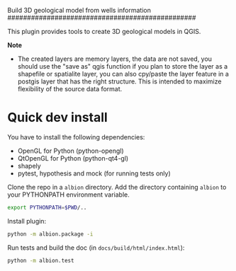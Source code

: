 Build 3D geological model from wells information
################################################

This plugin provides tools to create 3D geological models in QGIS.

**Note** 
  - The created layers are memory layers, the data are not saved, you should use the "save as" qgis function if you plan to store the layer as a shapefile or spatialite layer, you can also cpy/paste the layer feature in a postgis layer that has the right structure. This is intended to maximize flexibility of the source data format.

Quick dev install
=================

You have to install the following dependencies:

  - OpenGL for Python (python-opengl)
  - QtOpenGL for Python (python-qt4-gl)
  - shapely
  - pytest, hypothesis and mock (for running tests only)

Clone the repo in a `albion` directory. Add the directory containing `albion` to your PYTHONPATH environment variable.

```sh
export PYTHONPATH=$PWD/..
```

Install plugin:
```sh
python -m albion.package -i
```

Run tests and build the doc (in `docs/build/html/index.html`):
```sh
python -m albion.test
```


